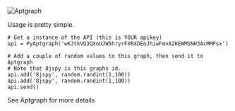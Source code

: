 ![Aptgraph](http://aptgraph.com/images/logo_on_grey.png)

Usage is pretty simple.

	# Get a instance of the API (this is YOUR apikey)
	api = PyAptgraph('wKJtkVQ3QXoUJW5hryrFXRXDEoJhiwFmvA2KEWMSNH3AcMMPsx')

	# Add a couple of random values to this graph, then send it to Aptgraph
	# Note that 8jspy is this graphs id.
	api.add('8jspy', random.randint(1,100))
	api.add('8jspy', random.randint(1,100))
	api.send()

See Aptgraph for more details
